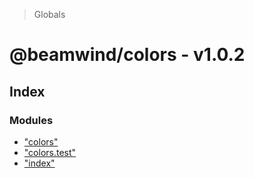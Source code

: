 > Globals

# @beamwind/colors - v1.0.2

## Index

### Modules

* ["colors"](modules/_colors_.md)
* ["colors.test"](modules/_colors_test_.md)
* ["index"](modules/_index_.md)
